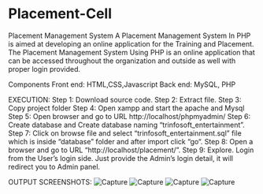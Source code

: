# Placement-Cell
Placement Management System 
A Placement Management System In PHP is aimed at developing an online application for the Training and Placement. The Placement Management System Using PHP is an online application that can be accessed throughout the organization and outside as well with proper login provided.

Components 
Front end: HTML,CSS,Javascript
Back end: MySQL, PHP

EXECUTION:
Step 1: Download source code.
Step 2: Extract file.
Step 3: Copy project folder
Step 4: Open xampp and start the apache and Mysql
Step 5: Open browser and go to URL http://localhost/phpmyadmin/
Step 6: Create database and Create database naming “trinfosoft_entertainment”.
Step 7: Click on browse file and select “trinfosoft_entertainment.sql” file which is inside “database” folder and after import click “go“.
Step 8: Open a browser and go to URL “http://localhost/placement/”.
Step 9: Explore. Login from the User’s login side. Just provide the Admin’s login detail, it will redirect you to Admin panel.

OUTPUT SCREENSHOTS:
![Capture](https://user-images.githubusercontent.com/124235201/216818540-7c8c8d84-1c4c-4ce3-b2ad-bcedc6434e55.JPG)
![Capture](https://user-images.githubusercontent.com/124235201/216818578-7baf37a9-35d5-4266-98ae-9f149a26ea2c.JPG)
![Capture](https://user-images.githubusercontent.com/124235201/216818627-7a39e343-5806-4b62-b3fe-52ff5f8f6c6e.JPG)
![Capture](https://user-images.githubusercontent.com/124235201/216818686-04ce249b-b270-43d1-be2e-e090004b30b1.JPG)
